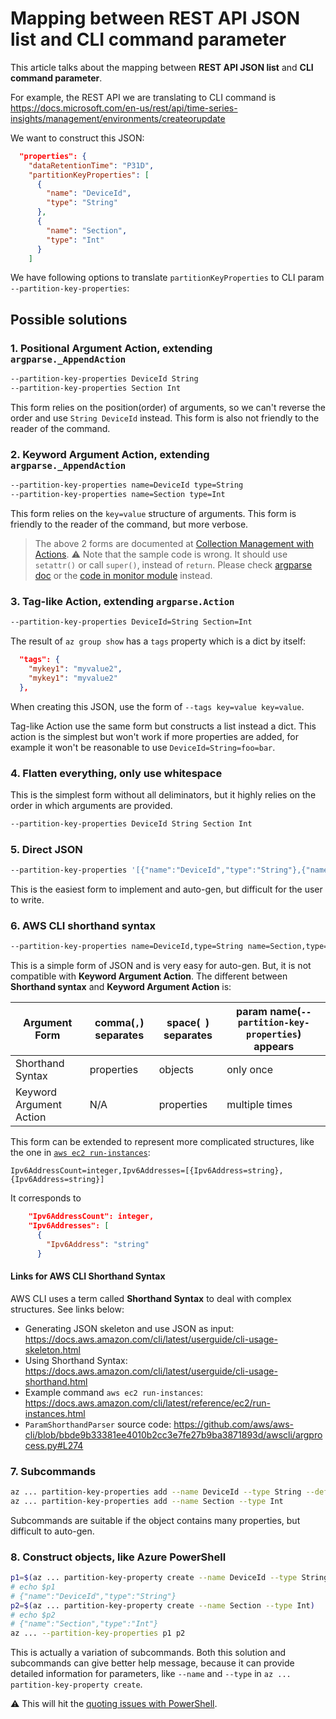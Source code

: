 # Mapping between REST API JSON list and CLI command parameter

This article talks about the mapping between **REST API JSON list** and **CLI command parameter**.

For example, the REST API we are translating to CLI command is https://docs.microsoft.com/en-us/rest/api/time-series-insights/management/environments/createorupdate

We want to construct this JSON:

```json
  "properties": {
    "dataRetentionTime": "P31D",
    "partitionKeyProperties": [
      {
        "name": "DeviceId",
        "type": "String"
      },
      {
        "name": "Section",
        "type": "Int"
      }
    ]
```

We have following options to translate `partitionKeyProperties` to CLI param `--partition-key-properties`:

## Possible solutions

### 1. Positional Argument Action, extending `argparse._AppendAction`

```sh
--partition-key-properties DeviceId String
--partition-key-properties Section Int
```

This form relies on the position(order) of arguments, so we can't reverse the order and use `String DeviceId` instead. This form is also not friendly to the reader of the command.


### 2. Keyword Argument Action, extending `argparse._AppendAction`

```sh
--partition-key-properties name=DeviceId type=String
--partition-key-properties name=Section type=Int
```

This form relies on the `key=value` structure of arguments. This form is friendly to the reader of the command, but more verbose.

> The above 2 forms are documented at [Collection Management with Actions](https://github.com/Azure/azure-cli/blob/dev/doc/command_guidelines.md#collection-management-with-actions). ⚠ Note that the sample code is wrong. It should use `setattr()` or call `super()`, instead of `return`. Please check [argparse doc](https://docs.python.org/3/library/argparse.html#action) or the [code in monitor module](https://github.com/Azure/azure-cli/blob/dev/src/azure-cli/azure/cli/command_modules/monitor/actions.py) instead.


### 3. Tag-like Action, extending `argparse.Action`

```sh
--partition-key-properties DeviceId=String Section=Int
```

The result of `az group show` has a `tags` property which is a dict by itself:

```json
  "tags": {
    "mykey1": "myvalue2",
    "mykey1": "myvalue2"
  },
```

When creating this JSON, use the form of `--tags key=value key=value`.

Tag-like Action use the same form but constructs a list instead a dict. This action is the simplest but won't work if more properties are added, for example it won't be reasonable to use `DeviceId=String=foo=bar`.


### 4. Flatten everything, only use whitespace

This is the simplest form without all deliminators, but it highly relies on the order in which arguments are provided.

```sh
--partition-key-properties DeviceId String Section Int
```


### 5. Direct JSON

```sh
--partition-key-properties '[{"name":"DeviceId","type":"String"},{"name":"Section","type":"Int"}]'
```

This is the easiest form to implement and auto-gen, but difficult for the user to write.


### 6. AWS CLI shorthand syntax

```sh
--partition-key-properties name=DeviceId,type=String name=Section,type=Int
```

This is a simple form of JSON and is very easy for auto-gen. But, it is not compatible with **Keyword Argument Action**. The different between **Shorthand syntax** and **Keyword Argument Action** is:

|Argument Form          |comma(`,`) separates |space(` `) separates |param name(`--partition-key-properties`) appears
|-                      |-                    | -                   |-
|Shorthand Syntax       |properties           |objects              |only once
|Keyword Argument Action|N/A                  |properties           |multiple times

This form can be extended to represent more complicated structures, like the one in [`aws ec2 run-instances`](https://docs.aws.amazon.com/cli/latest/reference/ec2/run-instances.html):

```
Ipv6AddressCount=integer,Ipv6Addresses=[{Ipv6Address=string},{Ipv6Address=string}]
```

It corresponds to

```json
    "Ipv6AddressCount": integer,
    "Ipv6Addresses": [
      {
        "Ipv6Address": "string"
      }
```

#### Links for AWS CLI Shorthand Syntax

AWS CLI uses a term called **Shorthand Syntax** to deal with complex structures. See links below:

* Generating JSON skeleton and use JSON as input: https://docs.aws.amazon.com/cli/latest/userguide/cli-usage-skeleton.html
* Using Shorthand Syntax: https://docs.aws.amazon.com/cli/latest/userguide/cli-usage-shorthand.html
* Example command `aws ec2 run-instances`: https://docs.aws.amazon.com/cli/latest/reference/ec2/run-instances.html
* `ParamShorthandParser` source code: https://github.com/aws/aws-cli/blob/bbde9b33381ee4010b2cc3e7fe27b9ba3871893d/awscli/argprocess.py#L274


### 7. Subcommands

```sh
az ... partition-key-properties add --name DeviceId --type String --defer
az ... partition-key-properties add --name Section --type Int
```

Subcommands are suitable if the object contains many properties, but difficult to auto-gen.


### 8. Construct objects, like Azure PowerShell

```sh
p1=$(az ... partition-key-property create --name DeviceId --type String)
# echo $p1
# {"name":"DeviceId","type":"String"}
p2=$(az ... partition-key-property create --name Section --type Int)
# echo $p2
# {"name":"Section","type":"Int"}
az ... --partition-key-properties p1 p2
```

This is actually a variation of subcommands. Both this solution and subcommands can give better help message, because it can provide detailed information for parameters, like `--name` and `--type` in  `az ... partition-key-property create`.

⚠ This will hit the [quoting issues with PowerShell](https://github.com/Azure/azure-cli/blob/dev/doc/quoting-issues-with-powershell.md).
